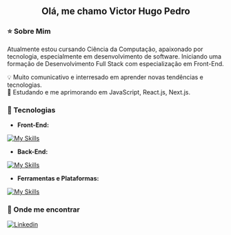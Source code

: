 <h2 align='center'>Olá, me chamo Victor Hugo Pedro</h2>

**<h3>⭐ Sobre Mim</h3>**

<p>Atualmente estou cursando Ciência da Computação, apaixonado por tecnologia, especialmente em desenvolvimento de software. Iniciando uma formação de Desenvolvimento Full Stack com especialização em Front-End.</p>

<p>💡 Muito comunicativo e interresado em aprender novas tendências e tecnologias.<br>
🌱 Estudando e me aprimorando em JavaScript, React.js, Next.js.</p>

**<h3>🚀 Tecnologias</h3>**

- **Front-End:**

[![My Skills](https://skillicons.dev/icons?i=html,css,js,bootstrap,react,sass,figma,styledcomponents,nextjs,tailwind)](https://skillicons.dev)

- **Back-End:**

[![My Skills](https://skillicons.dev/icons?i=mysql)](https://skillicons.dev)

- **Ferramentas e Plataformas:**

[![My Skills](https://skillicons.dev/icons?i=vscode,git,github,ps)](https://skillicons.dev)

**<h3>💬 Onde me encontrar</h3>**

[![Linkedin](https://img.shields.io/badge/LinkedIn-0077B5?style=for-the-badge&logo=linkedin&logoColor=white)](https://www.linkedin.com/in/victor-hugo-pedro-656a67228/)

